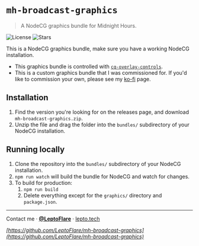 # `mh-broadcast-graphics`
> A NodeCG graphics bundle for Midnight Hours.

![License][license-shield]
![Stars][stars-shield]

This is a NodeCG graphics bundle, make sure you have a working NodeCG installation.
- This graphics bundle is controlled with [`cq-overlay-controls`](https://github.com/LeptoFlare/cq-overlay-controls).
- This is a custom graphics bundle that I was commissioned for. If you'd like to commission your own, please see my [ko-fi](https://ko-fi.com/leptoflare) page.

## Installation
1. Find the version you're looking for on the releases page, and download `mh-broadcast-graphics.zip`.
1. Unzip the file and drag the folder into the `bundles/` subdirectory of your NodeCG installation.

## Running locally
1. Clone the repository into the `bundles/` subdirectory of your NodeCG installation.
1. `npm run watch` will build the bundle for NodeCG and watch for changes.
1. To build for production:
    1. `npm run build`
    1. Delete everything except for the `graphics/` directory and `package.json`.

---

Contact me · [**@LeptoFlare**](https://github.com/LeptoFlare) · [lepto.tech](https://lepto.tech)

_[https://github.com/LeptoFlare/mh-broadcast-graphics](https://github.com/LeptoFlare/mh-broadcast-graphics)_

<!-- markdown links & imgs -->
[stars-shield]: https://img.shields.io/github/stars/LeptoFlare/mh-broadcast-graphics.svg?style=social
[license-shield]: https://img.shields.io/github/license/LeptoFlare/mh-broadcast-graphics.svg?style=flat
